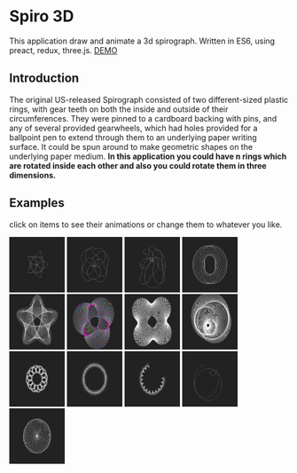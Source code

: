 # Spiro 3D

This application draw and animate a 3d spirograph. Written in ES6, using preact, redux, three.js. [DEMO](https://fingerpich.github.io/spiro3d/?QRQD1EQW2VS20VC1VPFqVQW10VS6VC1VPFqVQW10VS1VC54VPTqeVD2EQW10VS5VC1VPFqeVD3EeqVOQAFVHTqq)

## Introduction

The original US-released Spirograph consisted of two different-sized plastic rings, with gear teeth on both the inside and outside of their circumferences. They were pinned to a cardboard backing with pins, and any of several provided gearwheels, which had holes provided for a ballpoint pen to extend through them to an underlying paper writing surface. It could be spun around to make geometric shapes on the underlying paper medium.
**In this application you could have n rings which are rotated inside each other and also you could rotate them in three dimensions.**

## Examples
click on items to see their animations or change them to whatever you like.
 
[<img src="./examples/twisting star.png" width="100">](https://fingerpich.github.io/spiro3d/?QRQD1EQW8VS3VC89449VPTXVQW8VS28VC1VPFXZVD2EZVD3EZXVOQAFVHFVGTVJ20VI20XX )
[<img src="./examples/bubbles spin.png" width="100">](https://fingerpich.github.io/spiro3d/?QRQD1EQW2VS20VC91700VPTXVQW10VS6VC656VPTXVQW10VS1VC249VPFXZVD2EZVD3EZXVOQAFVHFVGTVJ360VI360XX)
[<img src="./examples/circulate source 3d.png" width="100">](https://fingerpich.github.io/spiro3d/?QRQD1EQW2VS20VC98799VPFXVQW10VS6VC2825VPTXVQW10VS1VC1520VPFXZVD2EQW10VS5VC614VPFXZVD3EZXVOQAFVHFVGTVJ360VI360XX)
[<img src="./examples/spining two galaxy.png" width="100">](https://fingerpich.github.io/spiro3d/?QRQD1EQW7VS3VC98692VPFXVQW2VS73VC2484VPFXVQW16VS19VC1152VPTXZVD2EZVD3EZXVOQAFVHFVGTVJ360VI360XX)
[<img src="./examples/swirl star.png" width="100">](https://fingerpich.github.io/spiro3d/?QRQD1EQW7VS2VC469VPFXVQW24VS212VC17809VPTXZVD2EZVD3EZXVOQAFVHFVGTVI320VJ320XX)
[<img src="./examples/animate RGB circles.png" width="100">](https://fingerpich.github.io/spiro3d/?QRQD1EQW10VS91VC57VPFXVQW7VS120VC10855VPTXZVD2EZVD3EZXVOQAFVHTVGTVI360VJ360XX)
[<img src="./examples/infinite.png" width="100">](https://fingerpich.github.io/spiro3d/?QRQD1EQW10VS91VC48VPFXVQW7VS120VC30054VPTXZVD2EZVD3EZXVOQAFVHFVGTVI273VJ364XX)
[<img src="./examples/multiverse.png" width="100">](https://fingerpich.github.io/spiro3d/?QRQD1EQW3VS90VC175VPFXVQW5VS1VC61405VPFXVQW8VS91VC7160VPTXZVD2EZVD3EZXVOQAFVHFVGTVI360VJ360XX)
[<img src="./examples/rose.png" width="100">](https://fingerpich.github.io/spiro3d/?QRQD1EQW3VS91VC175VPFXVQW7VS7VC57649VPTXZVD2EZVD3EZXVOQAFVHFVGTVI360VJ360XX)
[<img src="./examples/fencing.png" width="100">](https://fingerpich.github.io/spiro3d/?QRQD1EQW16VS3VC469VPFXVQW3VS165VC3909VPTXZVD2EZVD3EZXVOQAFVHFVGTVI320VJ320XX)
[<img src="./examples/fence drawing.png" width="100">](https://fingerpich.github.io/spiro3d/?QRQD1EQW16VS1VC469VPFXVQW3VS171VC90VPFXZVD2EZVD3EZXVOQAFVHFVGTVI29VJ320XX)
[<img src="./examples/motion signature.png" width="100">](https://fingerpich.github.io/?QRQD1EQW10VS11VC146217VPFXZVD2EQW10VS6VC2190VPFXZVD3EQW10VS5VC14658VPTXZXVOQAFVHFVGTVJ360VI261VBTXX)
[<img src="./examples/rotate cubes.png" width="100">](https://fingerpich.github.io/spiro3d/?QRQD1EQW10VS11VC189VPFXVQW10VS40VC41425VPTXZVD2EZVD3EZXVOQAFVHFVGTVI360VJ360VBFXX)
